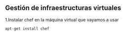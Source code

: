 Gestión de infraestructuras virtuales
---------------------------------------------------------------------------------------------------------------------------
1.Instalar chef en la máquina virtual que vayamos a usar

```
apt-get install chef

```
